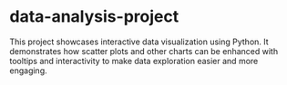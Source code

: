 # data-analysis-project
This project showcases interactive data visualization using Python. It demonstrates how scatter plots and other charts can be enhanced with tooltips and interactivity to make data exploration easier and more engaging.
